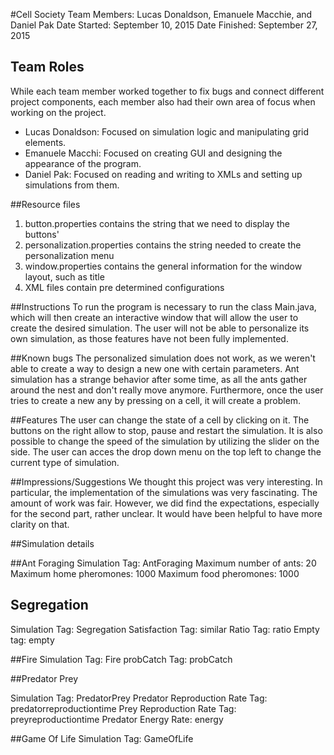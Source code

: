 #Cell Society
Team Members: Lucas Donaldson, Emanuele Macchie, and Daniel Pak
Date Started: September 10, 2015
Date Finished: September 27, 2015

## Team Roles
While each team member worked together to fix bugs and connect different project components, each member also had their own area of focus when working on the project.
* Lucas Donaldson: Focused on simulation logic and manipulating grid elements.
* Emanuele Macchi: Focused on creating GUI and designing the appearance of the program.
* Daniel Pak: Focused on reading and writing to XMLs and setting up simulations from them.

##Resource files
1. button.properties contains the string that we need to display the buttons'
2. personalization.properties contains the string needed to create the personalization menu
3. window.properties contains the general information for the window layout, such as title
4. XML files contain pre determined configurations

##Instructions
To run the program is necessary to run the class Main.java, which will then create an interactive window that will 
allow the user to create the desired simulation. The user will not be able to personalize its own simulation, as
those features have not been fully implemented. 

##Known bugs
The personalized simulation does not work, as we weren't able to create a way to design a new one with certain 
parameters. Ant simulation has a strange behavior after some time, as all the ants gather around the nest and don't really move anymore. Furthermore, once the user tries to create a new any by pressing on a cell, it will create a problem.

##Features
The user can change the state of a cell by clicking on it. The buttons on the right allow to stop, pause and restart the simulation. It is also possible to change the speed of the simulation by utilizing the slider on the side. The user can acces the drop down menu on the top left to change the current type of simulation.

##Impressions/Suggestions
We thought this project was very interesting. In particular, the implementation of the simulations was very fascinating. The amount of work was fair. However, we did find the expectations, especially for the second part, rather unclear. It would have been helpful to have more clarity on that. 

##Simulation details

##Ant Foraging
Simulation Tag: AntForaging
Maximum number of ants: 20
Maximum home pheromones: 1000
Maximum food pheromones: 1000

## Segregation
Simulation Tag: Segregation
Satisfaction Tag: similar
Ratio Tag: ratio
Empty tag: empty

##Fire
Simulation Tag: Fire 
probCatch Tag: probCatch

##Predator Prey

Simulation Tag: PredatorPrey 
Predator Reproduction Rate Tag: predatorreproductiontime 
Prey Reproduction Rate Tag: preyreproductiontime Predator 
Energy Rate: energy

##Game Of Life
Simulation Tag: GameOfLife
